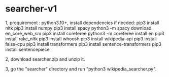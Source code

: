 # searcher-v1
1, prequirement : python3.10+, install dependencies if needed:
pip3 install nltk
pip3 install numpy
pip3 install spacy
python3 -m spacy download en_core_web_sm
pip3 install coreferee
python3 -m coreferee install en
pip3 install rake_nltk
pip3 install whoosh
pip3 install wikipedia-api
pip3 install faiss-cpu
pip3 install transformers
pip3 install sentence-transformers
pip3 install sentencepiece

2, download searcher.zip and unzip it.

3, go the "searcher" directory and run "python3 wikipedia_searcher.py".
